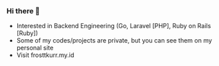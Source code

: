 ### Hi there 👋
- Interested in Backend Engineering (Go, Laravel [PHP], Ruby on Rails [Ruby])
- Some of my codes/projects are private, but you can see them on my personal site
- Visit frosttkurr.my.id
